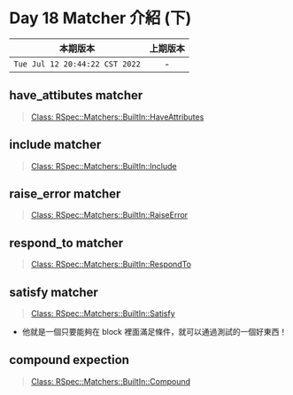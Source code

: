 # Day 18 Matcher 介紹 (下)

|本期版本|上期版本
|:---:|:---:|
`Tue Jul 12 20:44:22 CST 2022` | - 

## have_attibutes matcher

> [Class: RSpec::Matchers::BuiltIn::HaveAttributes](https://rubydoc.info/gems/rspec-expectations/RSpec/Matchers/BuiltIn/HaveAttributes)

## include matcher

> [Class: RSpec::Matchers::BuiltIn::Include](https://rubydoc.info/gems/rspec-expectations/RSpec/Matchers/BuiltIn/Include)

## raise_error matcher


> [Class: RSpec::Matchers::BuiltIn::RaiseError](https://rubydoc.info/gems/rspec-expectations/RSpec/Matchers/BuiltIn/RaiseError)

## respond_to matcher

> [Class: RSpec::Matchers::BuiltIn::RespondTo](https://rubydoc.info/gems/rspec-expectations/RSpec/Matchers/BuiltIn/RespondTo)


## satisfy matcher

> [Class: RSpec::Matchers::BuiltIn::Satisfy](https://rubydoc.info/gems/rspec-expectations/RSpec/Matchers/BuiltIn/Satisfy)

* 他就是一個只要能夠在 block 裡面滿足條件，就可以通過測試的一個好東西！

## compound expection

> [Class: RSpec::Matchers::BuiltIn::Compound](https://rubydoc.info/gems/rspec-expectations/RSpec/Matchers/BuiltIn/Compound)